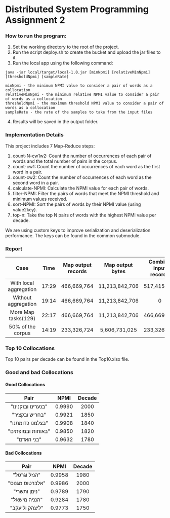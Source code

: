 # Distributed System Programming Assignment 2

### How to run the program:
1. Set the working directory to the root of the project.
2. Run the script deploy.sh to create the bucket and  upload the jar files to it.
3. Run the local app using the following command:
```
java -jar local/target/local-1.0.jar [minNpmi] [relativeMinNpmi] [thresholdNpmi] [sampleRate]

minNpmi - the minimum NPMI value to consider a pair of words as a collocation
relativeMinNpmi - the minimum relative NPMI value to consider a pair of words as a collocation
thresholdNpmi - the maximum threshold NPMI value to consider a pair of words as a collocation
sampleRate - the rate of the samples to take from the input files
```
4. Results will be saved in the output folder.

### Implementation Details
This project includes 7 Map-Reduce steps:
1. count-N-cw1w2: Count the number of occurrences of each pair of words and the total number of pairs in the corpus.
2. count-cw1: Count the number of occurrences of each word as the first word in a pair.
3. count-cw2: Count the number of occurrences of each word as the second word in a pair.
4. calculate-NPMI: Calculate the NPMI value for each pair of words.
5. filter-NPMI: Filter the pairs of words that meet the NPMI threshold and minimum values received.
6. sort-NPMI: Sort the pairs of words by their NPMI value (using value2key).
7. top-n: Take the top N pairs of words with the highest NPMI value per decade.

We are using custom keys to improve serialization and deserialization performance. The keys can be found in the common submodule.

### Report
|          Case          | Time  | Map output records | Map output bytes | Combine input records  | Reduce input records | Reduce shuffle bytes |
|:----------------------:|:-----:|:------------------:|:----------------:|:----------------------:|:--------------------:|:--------------------:|
| With local aggregation | 17:29 |    466,669,764     |  11,213,842,706  |      517,415,314       |      51,214,825      |     749,851,359      |
|  Without aggregation   | 19:14 |    466,669,764     |  11,213,842,706  |           0            |     466,669,764      |    2,129,662,436     |
|  More Map tasks(129)   | 22:17 |    466,669,764     |  11,213,842,706  |      466,669,764       |      51,217,834      |     749,851,359      |
|   50% of the corpus    | 14:19 |    233,326,724     |  5,606,731,025   |      233,326,724       |      42,720,515      |     622,840,740      |

### Top 10 Collocations
Top 10 pairs per decade can be found in the Top10.xlsx file.

### Good and bad Collocations
#### Good Collocations
|        Pair        |  NPMI   | Decade |
|:------------------:|:-------:|:------:|
| "בנערינו ובזקנינו" | 0.9990  |  2000  |
|   "בחריש ובקציר"   | 0.9921  |  1850  |
|  "בצלמנו כדומתנו"  | 0.9908  |  1840  |
| "באותות ובמופתים"  | 0.9850  |  1820  |
|     "בני האדם"     | 0.9632  |  1780  |
#### Bad Collocations
|      Pair       |  NPMI  | Decade |
|:---------------:|:------:|:------:|
|  "הנזל וגרטל"   | 0.9958 |  1980  |
| "אלברטוס מגנוס" | 0.9986 |  2000  |
|  "ניםן ותשרי"   | 0.9789 |  1790  |
|  "הנניה מישאל"  | 0.9284 |  1780  |
| "ליצהק וליעקב"  | 0.9773 |  1750  |
